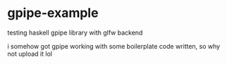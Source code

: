 # gpipe-example
testing haskell gpipe library with glfw backend

i somehow got gpipe working with some boilerplate code written, so why not upload it lol
